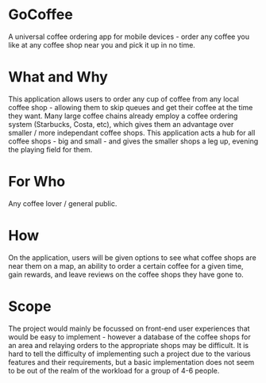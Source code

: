 # GoCoffee 
A universal coffee ordering app for mobile devices - order any coffee you like at any coffee shop near you and pick it up in no time. 
# What and Why 
This application allows users to order any cup of coffee from any local coffee shop - allowing them to skip queues and get their 
coffee at the time they want. Many large coffee chains already employ a coffee ordering system (Starbucks, Costa, etc), which gives them an 
advantage over smaller / more independant coffee shops. This application acts a hub for all coffee shops - big and small - and gives the smaller 
shops a leg up, evening the playing field for them. 
# For Who 
Any coffee lover / general public. 
# How 
On the application, users will be given options to see what coffee shops are near them on a map, an ability to order a certain coffee for a given time, gain rewards, and leave reviews on the coffee shops they have gone to. 
# Scope 
The project would mainly be focussed on front-end user experiences that would be easy to implement - however a database of 
the coffee shops for an area and relaying orders to the appropriate shops may be difficult. It is hard to tell the difficulty of implementing 
such a project due to the various features and their requirements, but a basic implementation does not seem to be out of the realm of the workload 
for a group of 4-6 people. 
